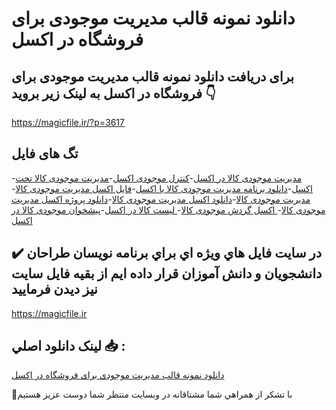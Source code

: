 # دانلود نمونه قالب مدیریت موجودی برای فروشگاه در اکسل

## برای دریافت دانلود نمونه قالب مدیریت موجودی برای فروشگاه در اکسل به لینک زیر بروید 👇

https://magicfile.ir/?p=3617

## تگ های فایل

-[مدیریت موجودی کالا در اکسل](https://magicfile.ir/product/%d9%86%d9%85%d9%88%d9%86%d9%87-%d9%82%d8%a7%d9%84%d8%a8-%d9%85%d8%af%db%8c%d8%b1%db%8c%d8%aa-%d9%85%d9%88%d8%ac%d9%88%d8%af%db%8c-%d8%a8%d8%b1%d8%a7%db%8c-%d9%81%d8%b1%d9%88%d8%b4%da%af%d8%a7%d9%87-%d8%af%d8%b1-%d8%a7%da%a9%d8%b3%d9%84/)-[کنترل موجودی اکسل](https://magicfile.ir/product/%d9%86%d9%85%d9%88%d9%86%d9%87-%d9%82%d8%a7%d9%84%d8%a8-%d9%85%d8%af%db%8c%d8%b1%db%8c%d8%aa-%d9%85%d9%88%d8%ac%d9%88%d8%af%db%8c-%d8%a8%d8%b1%d8%a7%db%8c-%d9%81%d8%b1%d9%88%d8%b4%da%af%d8%a7%d9%87-%d8%af%d8%b1-%d8%a7%da%a9%d8%b3%d9%84/)-[مدیریت موجودی کالا تحت اکسل](https://magicfile.ir/product/%d9%86%d9%85%d9%88%d9%86%d9%87-%d9%82%d8%a7%d9%84%d8%a8-%d9%85%d8%af%db%8c%d8%b1%db%8c%d8%aa-%d9%85%d9%88%d8%ac%d9%88%d8%af%db%8c-%d8%a8%d8%b1%d8%a7%db%8c-%d9%81%d8%b1%d9%88%d8%b4%da%af%d8%a7%d9%87-%d8%af%d8%b1-%d8%a7%da%a9%d8%b3%d9%84/)-[دانلود برنامه مدیریت موجودی کالا با اکسل](https://magicfile.ir/product/%d9%86%d9%85%d9%88%d9%86%d9%87-%d9%82%d8%a7%d9%84%d8%a8-%d9%85%d8%af%db%8c%d8%b1%db%8c%d8%aa-%d9%85%d9%88%d8%ac%d9%88%d8%af%db%8c-%d8%a8%d8%b1%d8%a7%db%8c-%d9%81%d8%b1%d9%88%d8%b4%da%af%d8%a7%d9%87-%d8%af%d8%b1-%d8%a7%da%a9%d8%b3%d9%84/)-[فایل اکسل مدیریت موجودی کالا](https://magicfile.ir/product/%d9%86%d9%85%d9%88%d9%86%d9%87-%d9%82%d8%a7%d9%84%d8%a8-%d9%85%d8%af%db%8c%d8%b1%db%8c%d8%aa-%d9%85%d9%88%d8%ac%d9%88%d8%af%db%8c-%d8%a8%d8%b1%d8%a7%db%8c-%d9%81%d8%b1%d9%88%d8%b4%da%af%d8%a7%d9%87-%d8%af%d8%b1-%d8%a7%da%a9%d8%b3%d9%84/)-[مدیریت موجودی کالا](https://magicfile.ir/product/%d9%86%d9%85%d9%88%d9%86%d9%87-%d9%82%d8%a7%d9%84%d8%a8-%d9%85%d8%af%db%8c%d8%b1%db%8c%d8%aa-%d9%85%d9%88%d8%ac%d9%88%d8%af%db%8c-%d8%a8%d8%b1%d8%a7%db%8c-%d9%81%d8%b1%d9%88%d8%b4%da%af%d8%a7%d9%87-%d8%af%d8%b1-%d8%a7%da%a9%d8%b3%d9%84/)-[دانلود اکسل مدیریت موجودی کالا](https://magicfile.ir/product/%d9%86%d9%85%d9%88%d9%86%d9%87-%d9%82%d8%a7%d9%84%d8%a8-%d9%85%d8%af%db%8c%d8%b1%db%8c%d8%aa-%d9%85%d9%88%d8%ac%d9%88%d8%af%db%8c-%d8%a8%d8%b1%d8%a7%db%8c-%d9%81%d8%b1%d9%88%d8%b4%da%af%d8%a7%d9%87-%d8%af%d8%b1-%d8%a7%da%a9%d8%b3%d9%84/)-[دانلود پروژه اکسل مدیریت موجودی کالا](https://magicfile.ir/product/%d9%86%d9%85%d9%88%d9%86%d9%87-%d9%82%d8%a7%d9%84%d8%a8-%d9%85%d8%af%db%8c%d8%b1%db%8c%d8%aa-%d9%85%d9%88%d8%ac%d9%88%d8%af%db%8c-%d8%a8%d8%b1%d8%a7%db%8c-%d9%81%d8%b1%d9%88%d8%b4%da%af%d8%a7%d9%87-%d8%af%d8%b1-%d8%a7%da%a9%d8%b3%d9%84/)-[ اکسل گردش موجودی کالا](https://magicfile.ir/product/%d9%86%d9%85%d9%88%d9%86%d9%87-%d9%82%d8%a7%d9%84%d8%a8-%d9%85%d8%af%db%8c%d8%b1%db%8c%d8%aa-%d9%85%d9%88%d8%ac%d9%88%d8%af%db%8c-%d8%a8%d8%b1%d8%a7%db%8c-%d9%81%d8%b1%d9%88%d8%b4%da%af%d8%a7%d9%87-%d8%af%d8%b1-%d8%a7%da%a9%d8%b3%d9%84/)-[ لیست کالا در اکسل](https://magicfile.ir/product/%d9%86%d9%85%d9%88%d9%86%d9%87-%d9%82%d8%a7%d9%84%d8%a8-%d9%85%d8%af%db%8c%d8%b1%db%8c%d8%aa-%d9%85%d9%88%d8%ac%d9%88%d8%af%db%8c-%d8%a8%d8%b1%d8%a7%db%8c-%d9%81%d8%b1%d9%88%d8%b4%da%af%d8%a7%d9%87-%d8%af%d8%b1-%d8%a7%da%a9%d8%b3%d9%84/)-[پیشخوان موجودی کالا در اکسل](https://magicfile.ir/product/%d9%86%d9%85%d9%88%d9%86%d9%87-%d9%82%d8%a7%d9%84%d8%a8-%d9%85%d8%af%db%8c%d8%b1%db%8c%d8%aa-%d9%85%d9%88%d8%ac%d9%88%d8%af%db%8c-%d8%a8%d8%b1%d8%a7%db%8c-%d9%81%d8%b1%d9%88%d8%b4%da%af%d8%a7%d9%87-%d8%af%d8%b1-%d8%a7%da%a9%d8%b3%d9%84/)

## ✔️ در سايت فايل هاي ويژه اي براي برنامه نويسان طراحان دانشجويان و دانش آموزان قرار داده ايم از بقيه فايل سايت نيز ديدن فرماييد

https://magicfile.ir


## لينک دانلود اصلي 📥 :

[دانلود نمونه قالب مدیریت موجودی برای فروشگاه در اکسل](https://magicfile.ir/product/%d9%86%d9%85%d9%88%d9%86%d9%87-%d9%82%d8%a7%d9%84%d8%a8-%d9%85%d8%af%db%8c%d8%b1%db%8c%d8%aa-%d9%85%d9%88%d8%ac%d9%88%d8%af%db%8c-%d8%a8%d8%b1%d8%a7%db%8c-%d9%81%d8%b1%d9%88%d8%b4%da%af%d8%a7%d9%87-%d8%af%d8%b1-%d8%a7%da%a9%d8%b3%d9%84/) 


🙏با تشکر از همراهي شما مشتاقانه در وبسایت منتظر شما دوست عزیز هستیم

